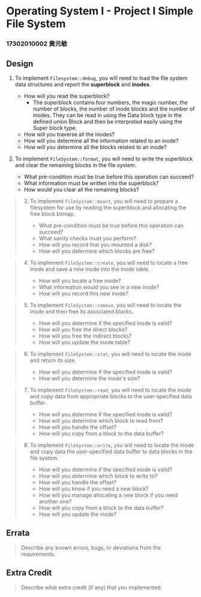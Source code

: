 # Operating System I - Project I Simple File System

### 17302010002 黄元敏



Design
------

1. To implement `Filesystem::debug`, you will need to load the file system
   data structures and report the **superblock** and **inodes**.
      - How will you read the superblock?
           - The superblock contains four numbers, the magic number, the number of blocks, the number of inode blocks and the number of inodes. They can be read in using the Data block type in the defined union Block and then be interpreted easily using the Super block type. 
      - How will you traverse all the inodes?
      - How will you determine all the information related to an inode?
      - How will you determine all the blocks related to an inode?



2. To implement `FileSystem::format`, you will need to write the superblock
   and clear the remaining blocks in the file system.
      - What pre-condition must be true before this operation can succeed?
      - What information must be written into the superblock?
      - How would you clear all the remaining blocks?



> 3. To implement `FileSystem::mount`, you will need to prepare a filesystem
>    for use by reading the superblock and allocating the free block bitmap.
>
>       - What pre-condition must be true before this operation can succeed?
>       - What sanity checks must you perform?
>       - How will you record that you mounted a disk?
>       - How will you determine which blocks are free?



> 4. To implement `FileSystem::create`, you will need to locate a free inode
>    and save a new inode into the inode table.
>
>       - How will you locate a free inode?
>       - What information would you see in a new inode?
>       - How will you record this new inode?



> 5. To implement `FileSystem::remove`, you will need to locate the inode and
>    then free its associated blocks.
>
>       - How will you determine if the specified inode is valid?
>       - How will you free the direct blocks?
>       - How will you free the indirect blocks?
>       - How will you update the inode table?



> 6. To implement `FileSystem::stat`, you will need to locate the inode and
>    return its size.
>
>       - How will you determine if the specified inode is valid?
>       - How will you determine the inode's size?



> 7. To implement `FileSystem::read`, you will need to locate the inode and
>    copy data from appropriate blocks to the user-specified data buffer.
>
>       - How will you determine if the specified inode is valid?
>       - How will you determine which block to read from?
>       - How will you handle the offset?
>       - How will you copy from a block to the data buffer?



> 8. To implement `FileSystem::write`, you will need to locate the inode and
>    copy data the user-specified data buffer to data blocks in the file
>    system.
>
>       - How will you determine if the specified inode is valid?
>       - How will you determine which block to write to?
>       - How will you handle the offset?
>       - How will you know if you need a new block?
>       - How will you manage allocating a new block if you need another one?
>       - How will you copy from a block to the data buffer?
>       - How will you update the inode?

Errata
------

> Describe any known errors, bugs, or deviations from the requirements.

Extra Credit
------------

> Describe what extra credit (if any) that you implemented.